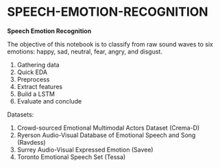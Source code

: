 # SPEECH-EMOTION-RECOGNITION


**Speech Emotion Recognition**


The objective of this notebook is to classify from raw sound waves to six emotions: happy, sad, neutral, fear, angry, and disgust.

1. Gathering data
2. Quick EDA
3. Preprocess
4. Extract features
5. Build a LSTM
6. Evaluate and conclude


Datasets:

1. Crowd-sourced Emotional Multimodal Actors Dataset (Crema-D)
2. Ryerson Audio-Visual Database of Emotional Speech and Song (Ravdess)
3. Surrey Audio-Visual Expressed Emotion (Savee)
4. Toronto Emotional Speech Set (Tessa)
